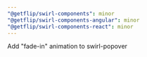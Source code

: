 ```yaml
---
"@getflip/swirl-components": minor
"@getflip/swirl-components-angular": minor
"@getflip/swirl-components-react": minor
---
```


Add "fade-in" animation to swirl-popover
